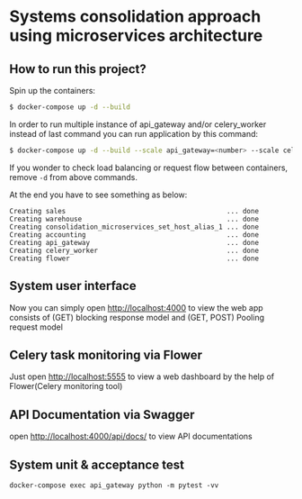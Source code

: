 # Systems consolidation approach using microservices architecture

## How to run this project?

Spin up the containers:

```sh
$ docker-compose up -d --build
```

In order to run multiple instance of api_gateway and/or celery_worker
instead of last command you can run application by this command:

```sh
$ docker-compose up -d --build --scale api_gateway=<number> --scale celery_worker=<number>
```

If you wonder to check load balancing or request flow between containers, 
remove ```-d``` from above commands.


At the end you have to see something as below:


```
Creating sales                                        ... done
Creating warehouse                                    ... done
Creating consolidation_microservices_set_host_alias_1 ... done
Creating accounting                                   ... done
Creating api_gateway                                  ... done
Creating celery_worker                                ... done
Creating flower                                       ... done
```

## System user interface
Now you can simply open [http://localhost:4000](http://localhost:4000) 
to view the web app consists of (GET) blocking response model and (GET, POST) Pooling request model



## Celery task monitoring via Flower
Just open [http://localhost:5555](http://localhost:5555) 
to view a web dashboard by the help of Flower(Celery monitoring tool)


## API Documentation via Swagger
open [http://localhost:4000/api/docs/](http://localhost:4000/api/docs/) 
to view API documentations


## System unit & acceptance test
```
docker-compose exec api_gateway python -m pytest -vv
```

